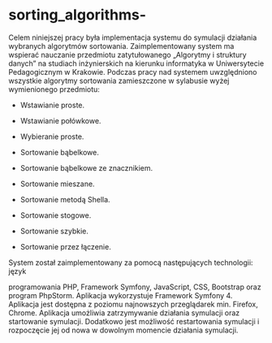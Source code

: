 # sorting_algorithms-

Celem niniejszej pracy była implementacja systemu do symulacji działania wybranych algorytmów sortowania. Zaimplementowany system ma wspierać nauczanie przedmiotu zatytułowanego „Algorytmy i struktury danych” na studiach inżynierskich na kierunku informatyka w Uniwersytecie Pedagogicznym w Krakowie. Podczas pracy nad systemem uwzględniono wszystkie algorytmy sortowania zamieszczone w sylabusie wyżej wymienionego przedmiotu:

 - Wstawianie proste.

 - Wstawianie połówkowe.

 - Wybieranie proste.

 - Sortowanie bąbelkowe.

 - Sortowanie bąbelkowe ze znacznikiem.

 - Sortowanie mieszane.

 - Sortowanie metodą Shella.

 - Sortowanie stogowe.

 - Sortowanie szybkie.

 - Sortowanie przez łączenie.

System  został  zaimplementowany  za  pomocą  następujących  technologii:  język

programowania PHP, Framework Symfony, JavaScript, CSS, Bootstrap oraz program PhpStorm. Aplikacja wykorzystuje Framework Symfony 4. Aplikacja jest dostępna z poziomu najnowszych przeglądarek min. Firefox, Chrome. Aplikacja umożliwia zatrzymywanie działania symulacji oraz startowanie symulacji. Dodatkowo jest możliwość restartowania symulacji i rozpoczęcie jej od nowa w dowolnym momencie działania symulacji.
